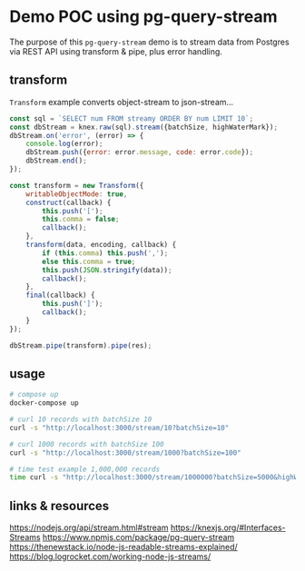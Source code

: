 # Demo POC using pg-query-stream

The purpose of this `pg-query-stream` demo is to stream data from Postgres via REST API using transform & pipe, plus error handling.

## transform

`Transform` example converts object-stream to json-stream...

``` js
const sql = `SELECT num FROM streamy ORDER BY num LIMIT 10`;
const dbStream = knex.raw(sql).stream({batchSize, highWaterMark});
dbStream.on('error', (error) => {
    console.log(error);
    dbStream.push({error: error.message, code: error.code});
    dbStream.end();
});

const transform = new Transform({
    writableObjectMode: true,
    construct(callback) {
        this.push('[');
        this.comma = false;
        callback();
    },
    transform(data, encoding, callback) {
        if (this.comma) this.push(',');
        else this.comma = true;
        this.push(JSON.stringify(data));
        callback();
    },
    final(callback) {
        this.push(']');
        callback();
    }
});

dbStream.pipe(transform).pipe(res);
```

## usage

``` sh
# compose up
docker-compose up

# curl 10 records with batchSize 10
curl -s "http://localhost:3000/stream/10?batchSize=10"

# curl 1000 records with batchSize 100
curl -s "http://localhost:3000/stream/1000?batchSize=100"

# time test example 1,000,000 records
time curl -s "http://localhost:3000/stream/1000000?batchSize=5000&highWaterMark=50000" > /dev/null
```

## links & resources

<https://nodejs.org/api/stream.html#stream>
<https://knexjs.org/#Interfaces-Streams>
<https://www.npmjs.com/package/pg-query-stream>
<https://thenewstack.io/node-js-readable-streams-explained/>
<https://blog.logrocket.com/working-node-js-streams/>
